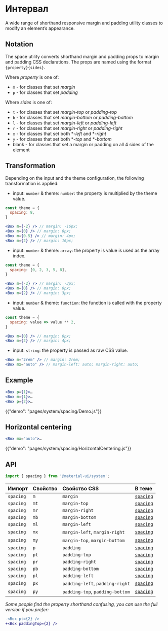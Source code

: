 # Интервал

<p class="description">A wide range of shorthand responsive margin and padding utility classes to modify an element’s appearance.</p>

## Notation

The space utility converts shorthand margin and padding props to margin and padding CSS declarations. The props are named using the format `{property}{sides}`.

Where *property* is one of:

- `m` - for classes that set *margin*
- `p` - for classes that set *padding*

Where *sides* is one of:

- `t` - for classes that set *margin-top* or *padding-top*
- `b` - for classes that set *margin-bottom* or *padding-bottom*
- `l` - for classes that set *margin-left* or *padding-left*
- `r` - for classes that set *margin-right* or *padding-right*
- `x` - for classes that set both **-left* and **-right*
- `y` - for classes that set both **-top* and **-bottom*
- blank - for classes that set a margin or padding on all 4 sides of the element

## Transformation

Depending on the input and the theme configuration, the following transformation is applied:

- input: `number` & theme: `number`: the property is multiplied by the theme value.

```jsx
const theme = {
  spacing: 8,
}

<Box m={-2} /> // margin: -16px;
<Box m={0} /> // margin: 0px;
<Box m={0.5} /> // margin: 4px;
<Box m={2} /> // margin: 16px;
```

- input: `number` & theme: `array`: the property is value is used as the array index.

```jsx
const theme = {
  spacing: [0, 2, 3, 5, 8],
}

<Box m={-2} /> // margin: -3px;
<Box m={0} /> // margin: 0px;
<Box m={2} /> // margin: 3px;
```

- input: `number` & theme: `function`: the function is called with the property value.

```jsx
const theme = {
  spacing: value => value ** 2,
}

<Box m={0} /> // margin: 0px;
<Box m={2} /> // margin: 4px;
```

- input: `string`: the property is passed as raw CSS value.

```jsx
<Box m="2rem" /> // margin: 2rem;
<Box mx="auto" /> // margin-left: auto; margin-right: auto;
```

## Example

```jsx
<Box p={1}>…
<Box m={1}>…
<Box p={2}>…
```

{{"demo": "pages/system/spacing/Demo.js"}}

## Horizontal centering

```jsx
<Box mx="auto">…
```

{{"demo": "pages/system/spacing/HorizontalCentering.js"}}

## API

```js
import { spacing } from '@material-ui/system';
```

| Импорт    | Свойство | Свойство CSS                    | В теме                                                           |
|:--------- |:-------- |:------------------------------- |:---------------------------------------------------------------- |
| `spacing` | `m`      | `margin`                        | [`spacing`](/customization/default-theme/?expend-path=$.spacing) |
| `spacing` | `mt`     | `margin-top`                    | [`spacing`](/customization/default-theme/?expend-path=$.spacing) |
| `spacing` | `mr`     | `margin-right`                  | [`spacing`](/customization/default-theme/?expend-path=$.spacing) |
| `spacing` | `mb`     | `margin-bottom`                 | [`spacing`](/customization/default-theme/?expend-path=$.spacing) |
| `spacing` | `ml`     | `margin-left`                   | [`spacing`](/customization/default-theme/?expend-path=$.spacing) |
| `spacing` | `mx`     | `margin-left`, `margin-right`   | [`spacing`](/customization/default-theme/?expend-path=$.spacing) |
| `spacing` | `my`     | `margin-top`, `margin-bottom`   | [`spacing`](/customization/default-theme/?expend-path=$.spacing) |
| `spacing` | `p`      | `padding`                       | [`spacing`](/customization/default-theme/?expend-path=$.spacing) |
| `spacing` | `pt`     | `padding-top`                   | [`spacing`](/customization/default-theme/?expend-path=$.spacing) |
| `spacing` | `pr`     | `padding-right`                 | [`spacing`](/customization/default-theme/?expend-path=$.spacing) |
| `spacing` | `pb`     | `padding-bottom`                | [`spacing`](/customization/default-theme/?expend-path=$.spacing) |
| `spacing` | `pl`     | `padding-left`                  | [`spacing`](/customization/default-theme/?expend-path=$.spacing) |
| `spacing` | `px`     | `padding-left`, `padding-right` | [`spacing`](/customization/default-theme/?expend-path=$.spacing) |
| `spacing` | `py`     | `padding-top`, `padding-bottom` | [`spacing`](/customization/default-theme/?expend-path=$.spacing) |

*Some people find the property shorthand confusing, you can use the full version if you prefer:*

```diff
-<Box pt={2} />
+<Box paddingTop={2} />
```